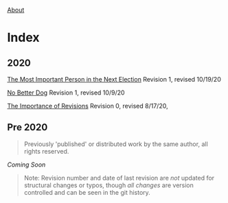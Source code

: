 [About](https://recursivelycurious.github.io/essays/about.html)

# Index

## 2020

[The Most Important Person in the Next Election](https://recursivelycurious.github.io/essays/2020/the_most_important_person_in_the_next_election.html) Revision 1, revised 10/19/20

[No Better Dog](https://recursivelycurious.github.io/essays/20200917/no_better_dog.html) Revision 1, revised 10/9/20

[The Importance of Revisions](https://recursivelycurious.github.io/essays/20200818/the_importance_of_revisions.html) Revision 0, revised 8/17/20,

## Pre 2020

> Previously 'published' or distributed work by the same author, all rights reserved.

_Coming Soon_

> Note: Revision number and date of last revision are _not_ updated for structural changes or typos, though _all changes_ are version controlled and can be seen in the git history.
